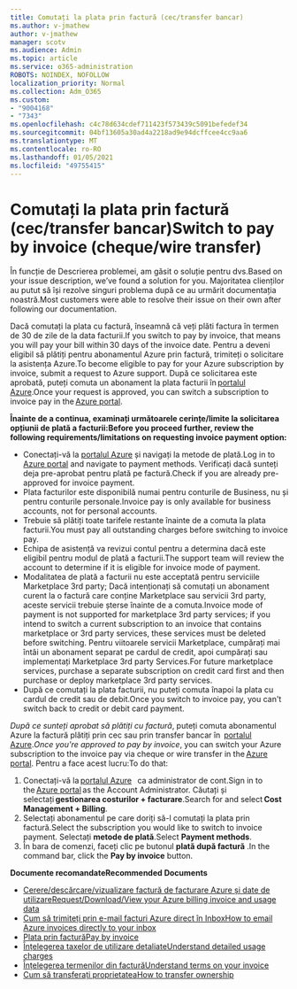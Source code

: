 ```yaml
---
title: Comutați la plata prin factură (cec/transfer bancar)
ms.author: v-jmathew
author: v-jmathew
manager: scotv
ms.audience: Admin
ms.topic: article
ms.service: o365-administration
ROBOTS: NOINDEX, NOFOLLOW
localization_priority: Normal
ms.collection: Adm_O365
ms.custom:
- "9004168"
- "7343"
ms.openlocfilehash: c4c78d634cdef711423f573439c5091befedef34
ms.sourcegitcommit: 04bf13605a30ad4a2218ad9e94dcffcee4cc9aa6
ms.translationtype: MT
ms.contentlocale: ro-RO
ms.lasthandoff: 01/05/2021
ms.locfileid: "49755415"
---
```

# <a name="switch-to-pay-by-invoice-chequewire-transfer"></a><span data-ttu-id="edae5-102">Comutați la plata prin factură (cec/transfer bancar)</span><span class="sxs-lookup"><span data-stu-id="edae5-102">Switch to pay by invoice (cheque/wire transfer)</span></span>

<span data-ttu-id="edae5-103">În funcție de Descrierea problemei, am găsit o soluție pentru dvs.</span><span class="sxs-lookup"><span data-stu-id="edae5-103">Based on your issue description, we’ve found a solution for you.</span></span> <span data-ttu-id="edae5-104">Majoritatea clienților au putut să își rezolve singuri problema după ce au urmărit documentația noastră.</span><span class="sxs-lookup"><span data-stu-id="edae5-104">Most customers were able to resolve their issue on their own after following our documentation.</span></span>

<span data-ttu-id="edae5-105">Dacă comutați la plata cu factură, înseamnă că veți plăti factura în termen de 30 de zile de la data facturii.</span><span class="sxs-lookup"><span data-stu-id="edae5-105">If you switch to pay by invoice, that means you will pay your bill within 30 days of the invoice date.</span></span> <span data-ttu-id="edae5-106">Pentru a deveni eligibil să plătiți pentru abonamentul Azure prin factură, trimiteți o solicitare la asistența Azure.</span><span class="sxs-lookup"><span data-stu-id="edae5-106">To become eligible to pay for your Azure subscription by invoice, submit a request to Azure support.</span></span> <span data-ttu-id="edae5-107">După ce solicitarea este aprobată, puteți comuta un abonament la plata facturii în [portalul Azure](https://portal.azure.com/).</span><span class="sxs-lookup"><span data-stu-id="edae5-107">Once your request is approved, you can switch a subscription to invoice pay in the [Azure portal](https://portal.azure.com/).</span></span>

<span data-ttu-id="edae5-108">**Înainte de a continua, examinați următoarele cerințe/limite la solicitarea opțiunii de plată a facturii:**</span><span class="sxs-lookup"><span data-stu-id="edae5-108">**Before you proceed further, review the following requirements/limitations on requesting invoice payment option:**</span></span>

- <span data-ttu-id="edae5-109">Conectați-vă la [portalul Azure](https://portal.azure.com/) și navigați la metode de plată.</span><span class="sxs-lookup"><span data-stu-id="edae5-109">Log in to [Azure portal](https://portal.azure.com/) and navigate to payment methods.</span></span> <span data-ttu-id="edae5-110">Verificați dacă sunteți deja pre-aprobat pentru plată pe factură.</span><span class="sxs-lookup"><span data-stu-id="edae5-110">Check if you are already pre-approved for invoice payment.</span></span>
- <span data-ttu-id="edae5-111">Plata facturilor este disponibilă numai pentru conturile de Business, nu și pentru conturile personale.</span><span class="sxs-lookup"><span data-stu-id="edae5-111">Invoice pay is only available for business accounts, not for personal accounts.</span></span>
- <span data-ttu-id="edae5-112">Trebuie să plătiți toate tarifele restante înainte de a comuta la plata facturii.</span><span class="sxs-lookup"><span data-stu-id="edae5-112">You must pay all outstanding charges before switching to invoice pay.</span></span>
- <span data-ttu-id="edae5-113">Echipa de asistență va revizui contul pentru a determina dacă este eligibil pentru modul de plată a facturii.</span><span class="sxs-lookup"><span data-stu-id="edae5-113">The support team will review the account to determine if it is eligible for invoice mode of payment.</span></span>
- <span data-ttu-id="edae5-114">Modalitatea de plată a facturii nu este acceptată pentru serviciile Marketplace 3rd party; Dacă intenționați să comutați un abonament curent la o factură care conține Marketplace sau servicii 3rd party, aceste servicii trebuie șterse înainte de a comuta.</span><span class="sxs-lookup"><span data-stu-id="edae5-114">Invoice mode of payment is not supported for marketplace 3rd party services; if you intend to switch a current subscription to an invoice that contains marketplace or 3rd party services, these services must be deleted before switching.</span></span> <span data-ttu-id="edae5-115">Pentru viitoarele servicii Marketplace, cumpărați mai întâi un abonament separat pe cardul de credit, apoi cumpărați sau implementați Marketplace 3rd party Services.</span><span class="sxs-lookup"><span data-stu-id="edae5-115">For future marketplace services, purchase a separate subscription on credit card first and then purchase or deploy marketplace 3rd party services.</span></span>
- <span data-ttu-id="edae5-116">După ce comutați la plata facturii, nu puteți comuta înapoi la plata cu cardul de credit sau de debit.</span><span class="sxs-lookup"><span data-stu-id="edae5-116">Once you switch to invoice pay, you can't switch back to credit or debit card payment.</span></span>

<span data-ttu-id="edae5-117">*După ce sunteți aprobat să plătiți cu factură*, puteți comuta abonamentul Azure la factură plătiți prin cec sau prin transfer bancar în  [portalul Azure](https://portal.azure.com/).</span><span class="sxs-lookup"><span data-stu-id="edae5-117">*Once you're approved to pay by invoice*, you can switch your Azure subscription to the invoice pay via cheque or wire transfer in the [Azure portal](https://portal.azure.com/).</span></span>
<span data-ttu-id="edae5-118">Pentru a face acest lucru:</span><span class="sxs-lookup"><span data-stu-id="edae5-118">To do that:</span></span>

1. <span data-ttu-id="edae5-119">Conectați-vă la [portalul Azure](https://portal.azure.com/)   ca administrator de cont.</span><span class="sxs-lookup"><span data-stu-id="edae5-119">Sign in to the [Azure portal](https://portal.azure.com/) as the Account Administrator.</span></span> <span data-ttu-id="edae5-120">Căutați și selectați **gestionarea costurilor + facturare**.</span><span class="sxs-lookup"><span data-stu-id="edae5-120">Search for and select **Cost Management + Billing**.</span></span>
2. <span data-ttu-id="edae5-121">Selectați abonamentul pe care doriți să-l comutați la plata prin factură.</span><span class="sxs-lookup"><span data-stu-id="edae5-121">Select the subscription you would like to switch to invoice payment.</span></span> <span data-ttu-id="edae5-122">Selectați **metode de plată**.</span><span class="sxs-lookup"><span data-stu-id="edae5-122">Select **Payment methods**.</span></span>
3. <span data-ttu-id="edae5-123">În bara de comenzi, faceți clic pe butonul **plată după factură** .</span><span class="sxs-lookup"><span data-stu-id="edae5-123">In the command bar, click the **Pay by invoice** button.</span></span>

<span data-ttu-id="edae5-124">**Documente recomandate**</span><span class="sxs-lookup"><span data-stu-id="edae5-124">**Recommended Documents**</span></span>

- [<span data-ttu-id="edae5-125">Cerere/descărcare/vizualizare factură de facturare Azure și date de utilizare</span><span class="sxs-lookup"><span data-stu-id="edae5-125">Request/Download/View your Azure billing invoice and usage data</span></span>](https://docs.microsoft.com/azure/billing/billing-download-azure-invoice-daily-usage-date)
- [<span data-ttu-id="edae5-126">Cum să trimiteți prin e-mail facturi Azure direct în Inbox</span><span class="sxs-lookup"><span data-stu-id="edae5-126">How to email Azure invoices directly to your inbox</span></span>](https://docs.microsoft.com/azure/billing/billing-download-azure-invoice-daily-usage-date)
- [<span data-ttu-id="edae5-127">Plata prin factură</span><span class="sxs-lookup"><span data-stu-id="edae5-127">Pay by invoice</span></span>](https://docs.microsoft.com/azure/billing/billing-how-to-pay-by-invoice)
- [<span data-ttu-id="edae5-128">Înțelegerea taxelor de utilizare detaliate</span><span class="sxs-lookup"><span data-stu-id="edae5-128">Understand detailed usage charges</span></span>](https://docs.microsoft.com/azure/billing/billing-understand-your-bill)
- [<span data-ttu-id="edae5-129">Înțelegerea termenilor din factură</span><span class="sxs-lookup"><span data-stu-id="edae5-129">Understand terms on your invoice</span></span>](https://docs.microsoft.com/azure/billing/billing-understand-your-invoice)
- [<span data-ttu-id="edae5-130">Cum să transferați proprietatea</span><span class="sxs-lookup"><span data-stu-id="edae5-130">How to transfer ownership</span></span>](https://docs.microsoft.com/azure/billing/billing-subscription-transfer)
